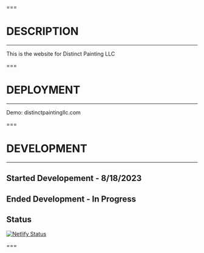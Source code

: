 ===

# DESCRIPTION

---

This is the website for Distinct Painting LLC

===

# DEPLOYMENT

---

Demo: distinctpaintingllc.com

===

# DEVELOPMENT

---

## Started Developement - 8/18/2023

## Ended Development - In Progress

## Status

[![Netlify Status](https://api.netlify.com/api/v1/badges/51b61008-dd46-4e30-9056-357a22a6edaf/deploy-status)](https://app.netlify.com/sites/voluble-churros-2d1812/deploys)

===
